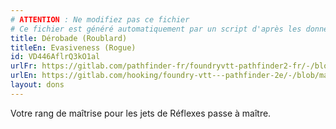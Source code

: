 ```yaml
---
# ATTENTION : Ne modifiez pas ce fichier
# Ce fichier est généré automatiquement par un script d'après les données du module Foundry VTT officiel et de sa traduction
title: Dérobade (Roublard)
titleEn: Evasiveness (Rogue)
id: VD446AflrQ3kO1al
urlFr: https://gitlab.com/pathfinder-fr/foundryvtt-pathfinder2-fr/-/blob/master/data/feats/VD446AflrQ3kO1al.htm
urlEn: https://gitlab.com/hooking/foundry-vtt---pathfinder-2e/-/blob/master/packs/data/feats.db/evasiveness-rogue.json
layout: dons
---
```

Votre rang de maîtrise pour les jets de Réflexes passe à maître.
